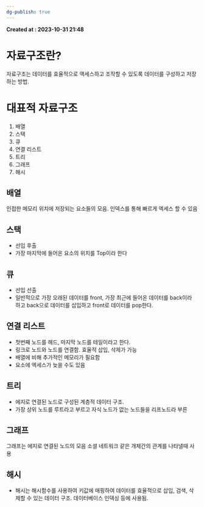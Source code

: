 ```yaml
---
dg-publish: true
---
```


**Created at : 2023-10-31 21:48**
# 자료구조란?
자료구조는 데이터를 효율적으로 액세스하고 조작할 수 있도록 데이터를 구성하고 저장하는 방법.
# 대표적 자료구조
1. 배열
2. 스택
3. 큐
4. 연결 리스트
5. 트리
6. 그래프
7. 해시
## 배열
인접한 메모리 위치에 저장되는 요소들의 모음. 인덱스를 통해 빠르게 엑세스 할 수 있음
## 스택
- 선입 후출
- 가장 마지막에 들어온 요소의 위치를 Top이라 한다
## 큐
- 선입 선출
- 일반적으로 가장 오래된 데이터를 front, 가장 최근에 들어온 데이터를 back이라 하고 back으로 데이터를 삽입하고 front로 데이터를 pop한다.
## 연결 리스트
- 첫번째 노드를 헤드, 마지막 노드를 테일이라고 한다.
- 링크로 노드와 노드를 연결함. 효율적 삽입, 삭제가 가능
- 배열에 비해 추가적인 메모리가 필요함
- 요소에 엑세스가 늦을 수도 있음
## 트리
- 에지로 연결된 노드로 구성된 계층적 데이터 구조. 
- 가장 상위 노드를 루트라고 부르고 자식 노드가 없는 노드들을 리프노드라 부른
## 그래프
그래프는 에지로 연결된 노드의 모음 소셜 네트워크 같은 개체간의 관계를 나타낼때 사용
## 해시
- 해시는 해시함수를 사용하여 키값에 매핑하여 데이터를 효율적으로 삽입, 검색, 삭제할 수 있는 데이터 구조. 데이터베이스 인덱싱 등에 사용됨.